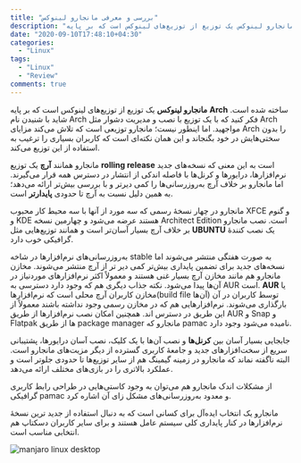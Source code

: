 ```yaml
---
title: "بررسی و معرفی مانجارو لینوکس"
description: "مانجارو لینوکس یک توزیع از توزیع‌های لینوکس است که بر پایه Arch ساخته شده. شاید با شنیدن نام Arch فکر کنید که با یک توزیع با نصب و مدیریت دشوار مثل Arch مواجهید. اما اینطور نیست؛ مانجارو توزیعی است که تلاش می‌کند مزایای Arch را بدون سختی‌هایش در خود بگنجاند."
date: "2020-09-10T17:48:10+04:30"
categories:
  - "Linux"
tags:
  - "Linux"
  - "Review"
comments: true
---
```

**مانجارو لینوکس** یک توزیع از توزیع‌های لینوکس است که بر پایه **Arch** ساخته شده است. شاید با شنیدن نام Arch فکر کنید که با یک توزیع با نصب و مدیریت دشوار مثل Arch مواجهید. اما اینطور نیست؛ مانجارو توزیعی است که تلاش می‌کند مزایای Arch را بدون سختی‌هایش در خود بگنجاند و این همان نکته‌ای است که کاربران بسیاری را ترغیب به استفاده از این توزیع می‌کند.

مانجارو همانند **آرچ** یک توزیع **rolling release** است به این معنی که نسخه‌های جدید نرم‌افزار‌ها، درایور‌ها و کرنل‌ها با فاصله اندکی از انتشار در دسترس همه قرار می‌گیرند. اما مانجارو بر خلاف آرچ به‌روزرسانی‌ها را کمی دیر‌تر و با بررسی بیش‌تر ارائه می‌دهد؛ به همین دلیل نسبت به آرچ تا حدودی **پایدار‌تر** است.

مانجارو در چهار نسخهٔ رسمی که سه مورد از آنها با سه محیط کار محبوب XFCE و گنوم و KDE هستند عرضه می‌شود و چهارمین نسخه Architect Edition است. نصب مانجارو بر خلاف آرچ بسیار آسان‌تر است و همانند توزیع‌هایی مثل **UBUNTU** یک نصب کنندهٔ گرافیکی خوب دارد.

به‌روزرسانی‌های نرم‌افزار‌ها در شاخه stable به صورت هفتگی منتشر می‌شوند اما نسخه‌های جدید برای تضمین پایداری بیش‌تر کمی دیر تر از آرچ منتشر می‌شوند. مخازن مانجارو هم مانند مخازن آرچ بسیار غنی هستند و معمولاً اکثر نرم‌افزار‌های موردنیاز در آن‌ها پیدا می‌شود. نکته جذاب دیگری هم که وجود دارد دسترسی به AUR است. **AUR** یا مخازن کاربران آرچ محلی است که نرم‌افزار‌ها‌(build file آن‌ها) توسط کاربران در آن بارگذاری می‌شوند. نرم‌افزار‌هایی هم که در مخازن رسمی وجود نداشته باشند معمولاً از این طریق در دسترس اند. همچنین امکان نصب نرم‌افزار‌ها از طریق AUR و Snap و Flatpak ها از طریق package manager مانجارو که pamac نامیده می‌شود وجود دارد.

جابجایی بسیار آسان بین **کرنل‌ها** و نصب آن‌ها با یک کلیک، نصب آسان درایور‌ها، پشتیبانی سریع از سخت‌افزار‌های جدید و جامعهٔ کاربری گسترده از دیگر مزیت‌‌های مانجارو است.
البته ناگفته نماند که مانجارو در زمینه گیمینگ هم از سایر توزیع‌ها تا حدودی جلوتر است و عملکرد بالاتری را در بازی‌های مختلف ارائه می‌دهد.

از مشکلات اندک مانجارو هم می‌توان به وجود کاستی‌هایی در طراحی رابط کاربری گرافیکی pamac و معدود به‌روزرسانی‌های مشکل زای آن اشاره کرد.

مانجارو یک انتخاب ایده‌آل برای کسانی است که به دنبال استفاده از جدید ترین نسخهٔ نرم‌افزار‌ها در کنار پایداری کلی سیستم عامل هستند و برای سایر کاربران دسکتاپ هم انتخابی مناسب است.

<img src="/img/manjaro-linux-review.png" alt="manjaro linux desktop"><br>
